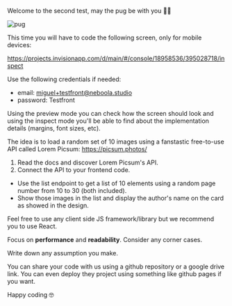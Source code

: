 Welcome to the second test, may the pug be with you 👋🏼

![pug](https://picsum.photos/id/1025/300/300)

This time you will have to code the following screen, only for mobile devices:

https://projects.invisionapp.com/d/main/#/console/18958536/395028718/inspect

Use the following credentials if needed:
- email: miguel+testfront@neboola.studio
- password: Testfront

Using the preview mode you can check how the screen should look and using the inspect mode you'll be able to find about the implementation details (margins, font sizes, etc).

The idea is to load a random set of 10 images using a fanstastic free-to-use API called Lorem Picsum: https://picsum.photos/

1. Read the docs and discover Lorem Picsum's API.
2. Connect the API to your frontend code.
  - Use the list endpoint to get a list of 10 elements using a random page number from 10 to 30 (both included).
  - Show those images in the list and display the author's name on the card as showed in the design.

Feel free to use any client side JS framework/library but we recommend you to use React.

Focus on **performance** and **readability**. Consider any corner cases.

Write down any assumption you make.

You can share your code with us using a github repository or a google drive link. You can even deploy they project using something like github pages if you want.

Happy coding 🤓


